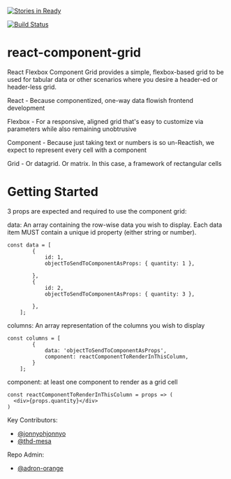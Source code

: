 [![Stories in Ready](https://badge.waffle.io/homedepot/react-component-grid.png?label=ready&title=Ready)](https://waffle.io/homedepot/react-component-grid)

[![Build Status](https://travis-ci.org/homedepot/react-component-grid.svg?branch=master)](https://travis-ci.org/homedepot/react-component-grid)

# react-component-grid
React Flexbox Component Grid provides a simple, flexbox-based grid to be used for tabular data or other scenarios where you desire a header-ed or header-less grid.

React - Because componentized, one-way data flowish frontend development

Flexbox - For a responsive, aligned grid that's easy to customize via parameters while also remaining unobtrusive

Component - Because just taking text or numbers is so un-Reactish, we expect to represent every cell with a component

Grid - Or datagrid. Or matrix. In this case, a framework of rectangular cells

# Getting Started

3 props are expected and required to use the component grid:

data: An array containing the row-wise data you wish to display. Each data item MUST contain a unique id property (either string or number).
```
const data = [
        {
            id: 1,
            objectToSendToComponentAsProps: { quantity: 1 },
            
        },
        {
            id: 2,
            objectToSendToComponentAsProps: { quantity: 3 },
            
        },
    ];
```
columns: An array representation of the columns you wish to display
```
const columns = [
        {
            data: 'objectToSendToComponentAsProps',
            component: reactComponentToRenderInThisColumn,
        }
    ];
```
component: at least one component to render as a grid cell
```
const reactComponentToRenderInThisColumn = props => (
  <div>{props.quantity}</div>
)
```

Key Contributors:

* [@jonnyohjonnyo](https://github.com/jonnyohjonnyo)
* [@thd-mesa](https://github.com/thd-mesa)

Repo Admin:

* [@adron-orange](https://github.com/adron-orange)
